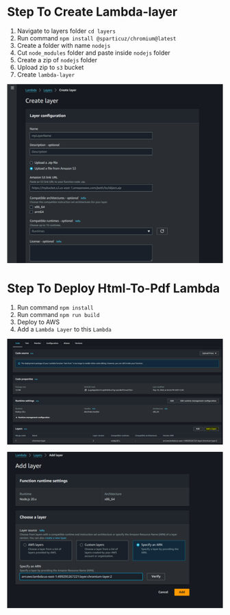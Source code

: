 # Step To Create Lambda-layer
1. Navigate to layers folder `cd layers`
2. Run command `npm install @sparticuz/chromium@latest`
3. Create a folder with name `nodejs`
4. Cut `node_modules` folder and paste inside `nodejs` folder
5. Create a zip of `nodejs` folder
6. Upload zip to `s3` bucket
7. Create `lambda-layer`

![alt text](images/image-2.png)

# Step To Deploy Html-To-Pdf Lambda
1. Run command `npm install`
2. Run command `npm run build`
3. Deploy to AWS
4. Add a `Lambda Layer` to this `Lambda` 


![alt text](images/image-1.png)

![alt text](images/image.png)
